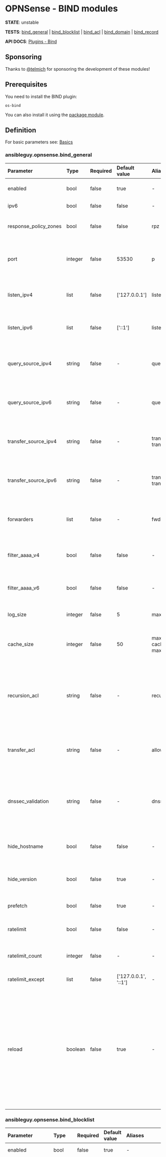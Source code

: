 # OPNSense - BIND modules

**STATE**: unstable

**TESTS**: [bind_general](https://github.com/ansibleguy/collection_opnsense/blob/stable/tests/bind_general.yml) | 
[bind_blocklist](https://github.com/ansibleguy/collection_opnsense/blob/stable/tests/bind_blocklist.yml) | 
[bind_acl](https://github.com/ansibleguy/collection_opnsense/blob/stable/tests/bind_acl.yml) | 
[bind_domain](https://github.com/ansibleguy/collection_opnsense/blob/stable/tests/bind_domain.yml) | 
[bind_record](https://github.com/ansibleguy/collection_opnsense/blob/stable/tests/bind_record.yml)

**API DOCS**: [Plugins - Bind](https://docs.opnsense.org/development/api/plugins/bind.html)

## Sponsoring

Thanks to [@telmich](https://github.com/telmich) for sponsoring the development of these modules!

## Prerequisites

You need to install the BIND plugin:
```
os-bind
```

You can also install it using the [package module](https://github.com/ansibleguy/collection_opnsense/blob/stable/docs/use_package.md).

## Definition

For basic parameters see: [Basics](https://github.com/ansibleguy/collection_opnsense/blob/stable/docs/use_basic.md#definition)

### ansibleguy.opnsense.bind_general

| Parameter   | Type    | Required | Default value        | Aliases                                                | Comment                                                                                                          |
|:------------|:--------|:---------|:---------------------|:-------------------------------------------------------|:-----------------------------------------------------------------------------------------------------------------|
| enabled     | bool    | false     | true                 | -                                                      | En- or disable the BIND service                                                                                  |
| ipv6     | bool    | false     | false                | -                                                      | En- or disable IPv6                                                                                              |
| response_policy_zones     | bool    | false     | false                | rpz                                                    | En- or disable response policy zones                                                                             |
| port     | integer | false     | 53530                | p                                                      | Port the BIND service should listen on. Integer between 1 and 65535                                              |
| listen_ipv4     | list    | false     | ['127.0.0.1']        | listen_v4, listen                                      | IPv4 addresses the service should listen on                                                                      |
| listen_ipv6     | list    | false     | ['::1']              | listen_v6                                              | IPv6 addresses the service should listen on                                                                      |
| query_source_ipv4     | string  | false     | -                    | query_ipv4, query_v4                                   | Specify the IPv4 address used as a source for outbound queries                                                   |
| query_source_ipv6     | string  | false     | -                    | query_ipv6, query_v6                                   | Specify the IPv6 address used as a source for outbound queries                                                   |
| transfer_source_ipv4     | string  | false     | -                    | transfer_ipv4, transfer_v4                             | Specify the IPv4 address used as a source for zone transfers                                                     |
| transfer_source_ipv6     | string  | false     | -                    | transfer_ipv6, transfer_v6                             | Specify the IPv6 address used as a source for zone transfers                                                     |
| forwarders     | list    | false     | -                    | fwd                                                    | Set one or more hosts to send your DNS queries if the request is unknown                                         |
| filter_aaaa_v4     | bool    | false     | false                | -                                                      | En- or disable to filter AAAA records on IPv4 Clients                                                            |
| filter_aaaa_v6     | bool    | false     | false                | -                                                      | En- or disable to filter AAAA records on IPv6 Clients                                                            |
| log_size     | integer | false     | 5                    | max_log_size                                           | Maximum log file size in MB                                                                                      |
| cache_size     | integer | false     | 50                   | max_cache_percentage, cache_percentage, max_cache_size | How much memory in percent the cache can use from the system                                                     |
| recursion_acl     | string  | false     | -                    | recursion                                              | Name of an existing ACL - where you allow which clients can resolve via this service. Usually use your local LAN |
| transfer_acl     | string  | false     | -                    | allow_transfer, transfer                                       | Name of an existing ACL - where you allow which server can retrieve zones                                        |
| dnssec_validation     | string  | false     | -                    | dnssec                                       | One of: 'auto', 'no'. Set to "Auto" to use the static trust anchor configuration by the system                   |
| hide_hostname     | bool    | false     | false                | -                                                      | If the system hostname should be hidden for DNS queries                                                          |
| hide_version     | bool    | false     | true                 | -                                                      | If the local BIND version should be hidden in DNS queries                                                        |
| prefetch     | bool    | false     | true                 | -                                                      | If it should prefetch domains                                                                                    |
| ratelimit     | bool    | false     | false                | -                                                      | If DNS replies should be rate limited                                                                            |
| ratelimit_count     | integer | false     | -                    | -                                                      | Set how many replies per second are allowed                                                                            |
| ratelimit_except     | list    | false     | ['127.0.0.1', '::1'] | -                                                      | Except a list of IPs from rate-limiting                                                                            |
| reload       | boolean | false    | true                 | -         | If the running config should be reloaded on change - this will take some time. For mass-managing items you might want to reload it 'manually' after all changes are done => using the [reload module](https://github.com/ansibleguy/collection_opnsense/blob/stable/docs/use_reload.md). |


### ansibleguy.opnsense.bind_blocklist

| Parameter    | Type    | Required | Default value         | Aliases                          | Comment                                                                                                                                                                                                                                                                                                                                                                                                                                                                                                                                                |
|:-------------|:--------|:---------|:----------------------|:---------------------------------|:-------------------------------------------------------------------------------------------------------------------------------------------------------------------------------------------------------------------------------------------------------------------------------------------------------------------------------------------------------------------------------------------------------------------------------------------------------------------------------------------------------------------------------------------------------|
| enabled     | bool    | false    | true                 | -                                                      | En- or disable Blocklists                                                                                                                                                                                                                                                                                                                                                                                                                                                                                                                              |
| block           | list    | false    | -                     | lists | Blocklist's you want to enable. At least one of: 'AdAway List', 'AdGuard List', 'Blocklist.site Ads', 'Blocklist.site Fraud', 'Blocklist.site Phishing', 'Cameleon List', 'Easy List', 'EMD Malicious Domains List', 'Easyprivacy List', 'hpHosts Ads', 'hpHosts FSA', 'hpHosts PSH', 'hpHosts PUP', 'Malwaredomain List', 'NoCoin List', 'PornTop1M List', 'Ransomware Tracker List', 'Simple Ad List', 'Simple Tracker List', 'Steven Black List', 'WindowsSpyBlocker (spy)', 'WindowsSpyBlocker (update)', 'WindowsSpyBlocker (extra)', 'YoYo List' |
| exclude  | list    | false    | -                     | safe_list                             | Domains to exclude from the filter                                                                                                                                                                                                                                                                                                                                                                                                                                                                                                                     |                                                                                                                                                  |
| safe_google  | boolean | false    | -                     | safe_search_google                             |                                                                                                                                                                                                                                                                                                                                                                                                                                                                                                                                                        |                                                                                                                                                  |
| safe_duckduckgo  | boolean | false    | -                     | safe_search_duckduckgo                             |                                                                                                                                                                                                                                                                                                                                                                                                                                                                                                                                                        |                                                                                                                                                  |
| safe_youtube  | boolean | false    | -                     | safe_search_youtube                             |                                                                                                                                                                                                                                                                                                                                                                                                                                                                                                                                                        |                                                                                                                                                  |
| safe_bing  | boolean | false    | -                     | safe_search_bing                             |                                                                                                                                                                                                                                                                                                                                                                                                                                                                                                                                                        |                                                                                                                                                  |
| reload       | boolean | false    | true                 | -         | If the running config should be reloaded on change - this will take some time. For mass-managing items you might want to reload it 'manually' after all changes are done => using the [reload module](https://github.com/ansibleguy/collection_opnsense/blob/stable/docs/use_reload.md). |

### ansibleguy.opnsense.bind_acl

| Parameter | Type   | Required | Default value | Aliases | Comment                                                                                                              |
|:----------|:-------|:---------|:--------------|:--------|:---------------------------------------------------------------------------------------------------------------------|
| name      | string | true     | -             | -       | Unique name of the ACL. Some restrictions apply! Length < 32 and neither of: 'any', 'localhost', 'localnets', 'none' |
| networks  | list   | false for state changes, else true     | -             | nets   | List of networks to add to the ACL                                                                                   |
| reload       | boolean | false    | true                 | -         | If the running config should be reloaded on change - this will take some time. For mass-managing items you might want to reload it 'manually' after all changes are done => using the [reload module](https://github.com/ansibleguy/collection_opnsense/blob/stable/docs/use_reload.md). |

### ansibleguy.opnsense.bind_domain

| Parameter | Type    | Required | Default value | Aliases             | Comment                                                                                                                                                                                                                                      |
|:----------|:--------|:---------|:--------------|:--------------------|:---------------------------------------------------------------------------------------------------------------------------------------------------------------------------------------------------------------------------------------------|
| name      | string  | true     | -             | domain_name, domain | Domain name of the zone. Both forward and reverse zones may be specified, i.e. example.com or 0.168.192.in-addr.arpa.                                                                                                                        |
| mode  | string  | false    | 'master'      | -                   | Zone operation mode. One of: 'master', 'slave'                                                                                                                                                                                               |
| master  | list    | false    | -             | master_ip           | Set the IP address of master server when using slave mode                                                                                                                                                                                    |
| transfer_key_algo  | string  | false    | -             | -                   | Set the authentication algorithm for the TSIG key used to transfer domain data from the master server. One of: 'hmac-sha512', 'hmac-sha384', 'hmac-sha256', 'hmac-sha224', 'hmac-sha1', 'hmac-md5'                                           |
| transfer_key_name  | string  | false    | -             | -                   | The name of the TSIG key, which must match the value on the master server                                                                                                                                                                    |
| transfer_key  | string  | false    | -             | -                   | The base64-encoded TSIG key                                                                                                                                                                                                                  |
| allow_notify  | list    | false    | -             | allow_notify_slave  | A list of allowed IP addresses to receive notifies from                                                                                                                                                                                      |
| transfer_acl  | string  | false    | -             | allow_transfer      | Name of an existing ACL - where you allow which server can retrieve zones                                                                                                                                                                    |
| query_acl  | string  | false    | -             | allow_query         | Name of an existing ACL - where you allow which client are allowed to query this zone                                                                                                                                                        |
| ttl  | integer | false    | 86400             | -                   | The general Time To Live for this zone. Between 60 and 86400                                                                                                                                                                                 |
| refresh  | integer | false    | 21600             | -                   | The time in seconds after which name servers should refresh the zone information. Between 60 and 86400                                                                                                                                       |
| retry  | integer | false    | 3600             | -                   | The time in seconds after which name servers should retry requests if the master does not respond. Between 60 and 86400                                                                                                                                       |
| expire  | integer | false    | 3542400             | -                   | The time in seconds after which name servers should stop answering requests if the master does not respond. Between 60 and 10000000                                                                                                                                       |
| negative  | integer | false    | 3600             | -                   | The time in seconds after which an entry for a non-existent record should expire from cache. Between 60 and 86400                                                                                                                                       |
| admin_mail  | string | false    | 'mail.opnsense.localdomain             | -                   | The mail address of zone admin. A @-sign will automatically be replaced with a dot in the zone data |
| server  | string | false    | 'opnsense.localdomain             | dns_server          | The DNS server hosting this file. This should usually be the FQDN of your firewall where the BIND plugin is installed |
| reload       | boolean | false    | true                 | -         | If the running config should be reloaded on change - this will take some time. For mass-managing items you might want to reload it 'manually' after all changes are done => using the [reload module](https://github.com/ansibleguy/collection_opnsense/blob/stable/docs/use_reload.md). |

**Note:**

A domain can only be removed if no records linked to it exist.

Else it will leave the configuration in a state where you'll have to edit the backup-xml and restore it to remove those records as they will not show in the Web-UI and cannot be addressed using the module.

It seems the plugin lacks validation in that case.


### ansibleguy.opnsense.bind_record

| Parameter | Type    | Required | Default value | Aliases     | Comment                                                                                                                                                                                                                                            |
|:----------|:--------|:---------|:--------------|:------------|:---------------------------------------------------------------------------------------------------------------------------------------------------------------------------------------------------------------------------------------------------|
| match_fields     | list  | false     | ['domain', 'name', 'type']             | -           | Fields that are used to match configured records with the running config - if any of those fields are changed, the module will think it's a new record. At least one of: 'domain', 'name', 'type', 'value'                                         |
| name      | string  | true     | -             | record      | Name of the record                                                                                                                                                                                                                                 |
| domain      | string  | true     | -             | domain_name | Existing domain/zone for the record                                                                                                                                                                                                                |
| type      | string  | false    | 'A'           | -           | Type of the record. One of: 'A', 'AAAA', 'CAA', 'CNAME', 'DNSKEY', 'DS', 'MX', 'NS', 'PTR', 'RRSIG', 'SRV', 'TLSA', 'TXT'                                                                                                                          |
| value      | false for state changes, else true  | false    | ''            | -           | Value the record should hold                                                                                                                                                                                                                       |
| round_robin      | boolean | false    | false         | -           | If multiple records with the same domain/name/type combination exist - the module will only execute 'state=absent' if set to 'false'. To create multiple ones set this to 'true'. Records will only be created, NOT UPDATED! (no matching is done) |
| reload       | boolean | false    | true                 | -         | If the running config should be reloaded on change - this will take some time. For mass-managing items you might want to reload it 'manually' after all changes are done => using the [reload module](https://github.com/ansibleguy/collection_opnsense/blob/stable/docs/use_reload.md). |


### ansibleguy.opnsense.bind_record_multi

| Parameter | Type                               | Required | Default value              | Aliases | Comment                                                                                                                                                                                                                                                                                  |
|:----------|:-----------------------------------|:---------|:---------------------------|:--------|:-----------------------------------------------------------------------------------------------------------------------------------------------------------------------------------------------------------------------------------------------------------------------------------------|
| records      | dictionary                         | true     | -                          | record  | Records to process. Format of the dictionary: {'domain1': [{'name': 'record1', 'value': '192.168.0.1'}, {'name': 'record2', 'type': 'TXT', 'value': 'random'}]} (_dictionary of domains with a list of record-dictionaries_)                                                             |
| match_fields     | list  | false     | ['domain', 'name', 'type'] | -       | Fields that are used to match configured records with the running config - if any of those fields are changed, the module will think it's a new record. At least one of: 'domain', 'name', 'type', 'value'                                                                               |
| fail_verification | boolean    | false    | false                      | fail_verify | Fail module if single record fails the verification                                                                                                                                                                                                                                      |
| fail_processing   | boolean    | false    | true                       | fail_proc   | Fail module if single record fails to be processed                                                                                                                                                                                                                                       |
| state | string     | false   | 'present'                  | -       | Options: 'present', 'absent'                                                                                                                                                                                                                                                             |
| enabled | boolean    | false | true                       | -       | If all records should be en- or disabled                                                                                                                                                                                                                                                 |
| output_info | boolean    | false | false                      | info    | Enable to show some information on processing at runtime. Will be hidden if the tasks 'no_log' parameter is set to 'true'.                                                                                                                                                               |
| reload       | boolean | false    | true                       | -         | If the running config should be reloaded on change - this will take some time. For mass-managing items you might want to reload it 'manually' after all changes are done => using the [reload module](https://github.com/ansibleguy/collection_opnsense/blob/stable/docs/use_reload.md). |


## Info

### Mass manage

If you want to mass-manage DNS records - use the [bind_record_multi](https://github.com/ansibleguy/collection_opnsense/blob/stable/docs/use_bind.md#ansibleguyopnsensebind_record_multi-1) module. It scales better for that use-case!

For other modules:

* If you are mass-managing DNS records or using DNS-Blocklists - you might want to disable ```reload: false``` on single module-calls!

* This takes a long time, as the service gets reloaded every time!

* You might want to reload it 'manually' after all changes are done => using the [reload module](https://github.com/ansibleguy/collection_opnsense/blob/stable/docs/use_reload.md)

### Round-Robin

The management of [round-robin](https://en.wikipedia.org/wiki/Round-robin_DNS) records is a harder to manage by the module as a single record cannot be identified!

Therefor the 'bind_record' module has an 'round_robin' argument.

#### Default mode

With it set to 'false' (_default_) only one record with the exact combination of domain/type/name will be accepted.

Else the module will throw an error!

In this mode the management (_create/update/delete_) of those single records is completely logical.

#### round-robin mode

If you need to set it to 'true' - its usage changes a little.

Updating the value of a single record within a round-robin is not possible!

**Deletion**

You could delete a single one of the records by setting the 'match_fields' argument to ['domain', 'name', 'type', 'value'] and therefor matching its value.

But the default behaviour is that you can only delete all of them at once.

If a change is needed, you will have to run the module using 'state=absent' first and then re-create all the records.


## Examples

### ansibleguy.opnsense.bind_general

```yaml
- hosts: localhost
  gather_facts: no
  module_defaults:
    ansibleguy.opnsense.bind_general:
      firewall: 'opnsense.template.ansibleguy.net'
      api_credential_file: '/home/guy/.secret/opn.key'

    ansibleguy.opnsense.list:
      firewall: 'opnsense.template.ansibleguy.net'
      api_credential_file: '/home/guy/.secret/opn.key'
      target: 'bind_general'

  tasks:
    - name: Example
      ansibleguy.opnsense.bind_general:
        # enabled: true
        # ipv6: true
        # response_policy_zones: true
        # port: 53530
        # listen_ipv4: ['127.0.0.1']
        # listen_ipv6: ['::1']
        # query_source_ipv4: ''
        # transfer_source_ipv4: ''
        # query_source_ipv6: ''
        # transfer_source_ipv6: ''
        # forwarders: []
        # filter_aaaa_v4: false
        # filter_aaaa_v6: false
        # filter_aaaa_acl: []
        # log_size: 5
        # cache_size: 50
        # recursion_acl: ''
        # transfer_acl: ''
        # dnssec_validation: 'no'
        # hide_hostname: false
        # hide_version: true
        # prefetch: true
        # ratelimit: true
        # ratelimit_count: 
        # ratelimit_except: ['127.0.0.1', '::1']
        # reload: true

    - name: Configuring BIND
      ansibleguy.opnsense.bind_general:
        enabled: true
        listen_ipv4: ['127.0.0.1', '192.168.0.1']
        query_source_ipv4: '192.168.0.1'
        transfer_source_ipv4: '192.168.0.1'
        filter_aaaa_v4: false
        filter_aaaa_acl: ['192.168.0.2', '192.168.0.4']
        dnssec_validation: 'no'
        hide_hostname: true
        hide_version: true
        ratelimit: true
        prefetch: false
        ratelimit_count: 50
        log_size: 10
        response_policy_zones: false
        ipv6: false

    - name: Pulling settings
      ansibleguy.opnsense.list:
      #  target: 'bind_general'
      register: existing_entries

    - name: Printing settings
      ansible.builtin.debug:
        var: existing_entries.data
```

### ansibleguy.opnsense.bind_blocklist

```yaml
- hosts: localhost
  gather_facts: no
  module_defaults:
    ansibleguy.opnsense.bind_blocklist:
      firewall: 'opnsense.template.ansibleguy.net'
      api_credential_file: '/home/guy/.secret/opn.key'

    ansibleguy.opnsense.list:
      firewall: 'opnsense.template.ansibleguy.net'
      api_credential_file: '/home/guy/.secret/opn.key'
      target: 'bind_blocklist'

  tasks:
    - name: Example
      ansibleguy.opnsense.bind_blocklist:
        # enabled: true
        # block: []
        # exclude: []
        # safe_google: false
        # safe_duckduckgo: false
        # safe_youtube: false
        # safe_bing: false
        # reload: true

    - name: Configuring blocklists
      ansibleguy.opnsense.bind_blocklist:
        block: ['Steven Black List', 'NoCoin List', 'Blocklist.site Phishing', 'AdGuard List']
        exclude: ['test.ansibleguy.net', 'ansibleguy.net']
        safe_google: true
        safe_youtube: true

    - name: Disabling blocklists
      ansibleguy.opnsense.bind_blocklist:
        enabled: false
        block: ['Steven Black List', 'NoCoin List', 'Blocklist.site Phishing', 'AdGuard List']
        exclude: ['test.ansibleguy.net', 'ansibleguy.net']
        safe_google: true
        safe_youtube: true

    - name: Listing blocklists
      ansibleguy.opnsense.list:
      #  target: 'bind_blocklist'
      register: existing_entries

    - name: Printing blocklists
      ansible.builtin.debug:
        var: existing_entries.data
```

### ansibleguy.opnsense.bind_acl

```yaml
- hosts: localhost
  gather_facts: no
  module_defaults:
    ansibleguy.opnsense.bind_acl:
      firewall: 'opnsense.template.ansibleguy.net'
      api_credential_file: '/home/guy/.secret/opn.key'

    ansibleguy.opnsense.list:
      firewall: 'opnsense.template.ansibleguy.net'
      api_credential_file: '/home/guy/.secret/opn.key'
      target: 'bind_acl'

  tasks:
    - name: Example
      ansibleguy.opnsense.bind_acl:
        name: 'example'
        # enabled: true
        # networks: []
        # reload: true

    - name: Adding
      ansibleguy.opnsense.bind_acl:
        name: 'test1'
        networks: ['192.168.0.0/24']

    - name: Changing
      ansibleguy.opnsense.bind_acl:
        name: 'test1'
        networks: ['192.168.1.0/25']

    - name: Disabling
      ansibleguy.opnsense.bind_acl:
        name: 'test1'
        networks: ['192.168.1.0/25']
        enabled: false

    - name: Listing
      ansibleguy.opnsense.list:
        # target: 'bind_acl'
      register: existing_entries

    - name: Printing tests
      ansible.builtin.debug:
        var: existing_entries.data

    - name: Removing
      ansibleguy.opnsense.bind_acl:
        name: 'test1'
        state: 'absent'
```

### ansibleguy.opnsense.bind_domain

```yaml
- hosts: localhost
  gather_facts: no
  module_defaults:
    ansibleguy.opnsense.bind_domain:
      firewall: 'opnsense.template.ansibleguy.net'
      api_credential_file: '/home/guy/.secret/opn.key'

    ansibleguy.opnsense.list:
      firewall: 'opnsense.template.ansibleguy.net'
      api_credential_file: '/home/guy/.secret/opn.key'
      target: 'bind_domain'

  tasks:
    - name: Example
      ansibleguy.opnsense.bind_domain:
        name: 'example.ansibleguy'
        # enabled: true
        # mode: 'master'
        # transfer_key_algo: ''
        # transfer_key_name: ''
        # transfer_key: ''
        # allow_notify: []
        # transfer_acl: ''
        # query_acl: ''
        # ttl: 86400
        # refresh: 21600
        # retry: 3600
        # expire: 3542400
        # negative: 3600
        # admin_mail: 'mail.opnsense.localdomain'
        # server: 'opnsense.localdomain'
        # reload: true

    - name: Adding
      ansibleguy.opnsense.bind_domain:
        name: 'test1.ansibleguy'
        transfer_key_algo: 'hmac-sha512'
        transfer_key_name: 'test'
        transfer_key: "{{ 'randomsecret' | b64encode }}"
        ttl: 14400
        retry: 1800

    - name: Changing
      ansibleguy.opnsense.bind_domain:
        name: 'test1.ansibleguy'
        transfer_key_algo: 'hmac-sha512'
        transfer_key_name: 'test'
        transfer_key: "{{ 'randomsecretNEW' | b64encode }}"
        ttl: 14400
        retry: 1800
        transfer_acl: 'test1_acl'

    - name: Disabling
      ansibleguy.opnsense.bind_domain:
        name: 'test1.ansibleguy'
        enabled: false

    - name: Listing
      ansibleguy.opnsense.list:
        # target: 'bind_domain'
      register: existing_entries

    - name: Printing tests
      ansible.builtin.debug:
        var: existing_entries.data

    - name: Removing
      ansibleguy.opnsense.bind_domain:
        name: 'test1.ansibleguy'
        state: 'absent'
```

### ansibleguy.opnsense.bind_record

```yaml
- hosts: localhost
  gather_facts: no
  module_defaults:
    ansibleguy.opnsense.bind_record:
      firewall: 'opnsense.template.ansibleguy.net'
      api_credential_file: '/home/guy/.secret/opn.key'

    ansibleguy.opnsense.list:
      firewall: 'opnsense.template.ansibleguy.net'
      api_credential_file: '/home/guy/.secret/opn.key'
      target: 'bind_record'

  tasks:
    - name: Example
      ansibleguy.opnsense.bind_record:
        domain: 'template.ansibleguy'
        name: 'example'
        # value: ''
        # type: 'A'
        # round_robin: false
        # enabled: true
        # match_fields: ['domain', 'name', 'type']
        # reload: true

    - name: Adding
      ansibleguy.opnsense.bind_record:
        domain: 'template.ansibleguy'
        name: 'test1'
        value: '192.168.0.1'

    - name: Changing
      ansibleguy.opnsense.bind_record:
        domain: 'template.ansibleguy'
        name: 'test1'
        value: '192.168.1.1'

    - name: Disabling
      ansibleguy.opnsense.bind_record:
        domain: 'template.ansibleguy'
        name: 'test1'
        value: '192.168.1.1'
        enabled: false

    - name: Listing
      ansibleguy.opnsense.list:
        # target: 'bind_record'
      register: existing_entries

    - name: Printing tests
      ansible.builtin.debug:
        var: existing_entries.data

    - name: Removing
      ansibleguy.opnsense.bind_record:
        domain: 'template.ansibleguy'
        name: 'test1'
        state: 'absent'
```

### ansibleguy.opnsense.bind_record_multi

```yaml
- hosts: localhost
  gather_facts: no
  module_defaults:
    ansibleguy.opnsense.bind_record_multi:
      firewall: 'opnsense.template.ansibleguy.net'
      api_credential_file: '/home/guy/.secret/opn.key'

  tasks:
    - name: Example
      ansibleguy.opnsense.bind_record_multi:
        records:
          'template.ansibleguy':  # domain
            - name: 'example'
              value: '192.168.1.1'
        # fail_verification: false
        # fail_processing: false
        # enabled: true
        # match_fields: ['domain', 'name', 'type']
        # reload: true
        # output_info: false

    - name: Adding
      ansibleguy.opnsense.bind_record_multi:
        records:
          'template.ansibleguy':
            - name: 'test1'
              value: '192.168.1.1'
            - name: 'test1'
              type: 'TXT'
              value: 'random'
            - name: 'test2'
              value: '192.168.2.1'
            - name: 'test3'
              value: '192.168.3.1'
            - name: 'test4'
              type: 'CNAME'
              value: 'test1.test3.ansibleguy'

    - name: Changing
      ansibleguy.opnsense.bind_record_multi:
        records:
          'template.ansibleguy':
            - name: 'test1'
              value: '192.168.1.2'
            - name: 'test1'
              type: 'TXT'
              value: 'random_new'
            - name: 'test2'
              value: '192.168.2.1'
              enabled: false
            - name: 'test3'
              state: 'absent'
            - name: 'test4'
              type: 'CNAME'
              value: 'test2.test3.ansibleguy'

    - name: Disabling all
      ansibleguy.opnsense.bind_record_multi:
        records:
          'template.ansibleguy':
            - name: 'test1'
              value: '192.168.1.2'
            - name: 'test1'
              type: 'TXT'
              value: 'random_new'
            - name: 'test2'
              value: '192.168.2.1'
            - name: 'test3'
              state: 'absent'
            - name: 'test4'
              type: 'CNAME'
              value: 'test2.test3.ansibleguy'
        enabled: false

    - name: Removing all
      ansibleguy.opnsense.bind_record_multi:
        records:
          'template.ansibleguy':
            - 'test1'
            - name: 'test1'
              type: 'TXT'
            - 'test2'
            - 'test3'
            - name: 'test4'
              type: 'CNAME'
        state: 'absent'
```
